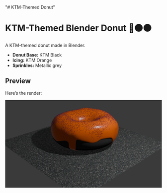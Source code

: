 "# KTM-Themed Donut" 
# KTM-Themed Blender Donut 🍩🟠⚫

A KTM-themed donut made in Blender.  

- **Donut Base:** KTM Black  
- **Icing:** KTM Orange  
- **Sprinkles:** Metallic grey   

## Preview  
Here’s the render:  

![Donut Render](render.png)
